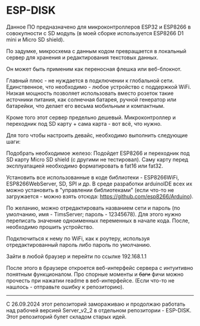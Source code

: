 # ESP-DISK
Данное ПО предназначено для микроконтроллеров ESP32 и ESP8266 в совокупности с SD модуль (в моей сборке используется ESP8266 D1 mini и Micro SD shield).

По задумке, микросхема с данным кодом превращается в локальный сервер для хранения и редактирования текстовых данных.

Он может быть применим как переносная флешка или веб-блокнот.

Главный плюс - не нуждается в подключении к глобальной сети. Единственное, что необходимо - любое устройство с поддержкой WiFi. 
Низкая мощность позволяет использовать вместо розеток такие источники питания, как солнечная батарея, ручной генератор или батарейки, что делает его весьма мобильным и компактным.

Кроме того этот сервер предельно дешевый. Микроконтроллер и переходник под SD карту + сама карта - вот всё, что нужно.

Для того чтобы настроить девайс, необходимо выполнить следующие шаги:

Подобрать необходимое железо: Подойдет ESP8266 и переходник под SD карту Micro SD shield (с другими не тестировал). Саму карту перед эксплуатацией необходимо форматировать в fat16 или fat32.

Установить все использованные в коде библиотеки - ESP8266WiFi, ESP8266WebServer, SD, SPI и др. В среде разработки arduinoIDE всех их можно установить в "управлении библиотеками" (если что-то не загружается - можно взять отсюда: https://github.com/esp8266/Arduino).

По желанию, можно отредактировать названием сети и пароль (по умолчанию, имя - TimsServer; пароль - 12345678). Для этого нужно переписать значение одноименных переменных в начале кода. После, необходимо прошить устройство.

Подключиться к нему по WiFi, как к роутеру, используя отредактированный пароль либо пароль по умолчанию.

Зайти в любой браузер и перейти по ссылке 192.168.1.1 

После этого в браузере откроется веб-интерфейс сервера с интуитивно понятным функционалом. Про спорные моменты и ~~баги~~ фичи можно прочесть при нажатии readme в веб-интерфейсе. (Если что-то не нашлось - отправьте ошибку к репозиторию).
<hr>
С 26.09.2024 этот репозиторий замораживаю и продолжаю работать над рабочей версией Server_v2_2 в отдельном репозитории - ESP-DISK. Этот репозиторий булет складом старых идей.
